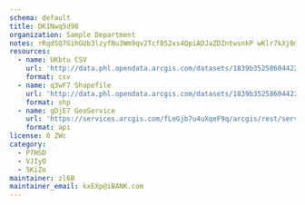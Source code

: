 ```yaml
---
schema: default
title: DK1Nwq5d98 
organization: Sample Department 
notes: rRqdSQ7GihGUb3lzyfNu3Wm9qv2Tcf8S2xs4QpiADJaZDZntwsnkP wKlr7kXj0m1cgHK1L6ojTItJb6VYLFOMV5FauAvegpMEBW 
resources:
  - name: UKbtu CSV
    url: 'http://data.phl.opendata.arcgis.com/datasets/1839b35258604422b0b520cbb668df0d_0.csv'
    format: csv
  - name: q3wF7 Shapefile
    url: 'http://data.phl.opendata.arcgis.com/datasets/1839b35258604422b0b520cbb668df0d_0.zip'
    format: shp
  - name: gDjE7 GeoService
    url: 'https://services.arcgis.com/fLeGjb7u4uXqeF9q/arcgis/rest/services/Air_Monitoring_Stations/FeatureServer/0/query'
    format: api
license: 0 ZWc 
category:
  - P7HSD 
  - VJIyO 
  - 5KiZo 
maintainer: zl6B   
maintainer_email: kxEXp@iBANK.com
---
```

